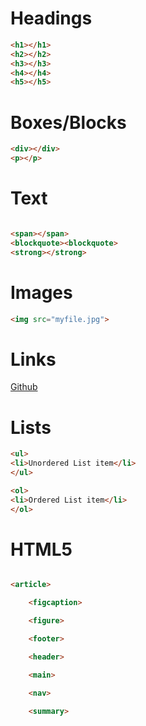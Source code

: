 # Headings

```html
<h1></h1>
<h2></h2>
<h3></h3>
<h4></h4>
<h5></h5>
```

# Boxes/Blocks
```html
<div></div>
<p></p>
```

# Text
```html

<span></span>
<blockquote><blockquote>
<strong></strong>
```

# Images
```html
<img src="myfile.jpg">
```

# Links
<a href="https://github.com">Github</a>

# Lists
```html
<ul>
<li>Unordered List item</li>
</ul>
```

```html
<ol>
<li>Ordered List item</li>
</ol>
```

# HTML5

```html

<article>

    <figcaption>

    <figure>

    <footer>

    <header>

    <main>

    <nav>

    <summary>
```
